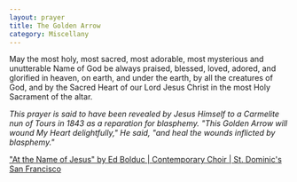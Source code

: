 ```yaml
---
layout: prayer
title: The Golden Arrow
category: Miscellany
---
```

May the most holy, most sacred, most adorable, most mysterious and unutterable Name of God be always praised, blessed, loved, adored, and glorified in heaven, on earth, and under the earth, by all the creatures of God, and by the Sacred Heart of our Lord Jesus Christ in the most Holy Sacrament of the altar.

*This prayer is said to have been revealed by Jesus Himself to a Carmelite nun of Tours in 1843 as a reparation for blasphemy. "This Golden Arrow will wound My Heart delightfully," He said, "and heal the wounds inflicted by blasphemy."*

["At the Name of Jesus" by Ed Bolduc | Contemporary Choir | St. Dominic's San Francisco](https://youtu.be/cFjJEmyu2nI)